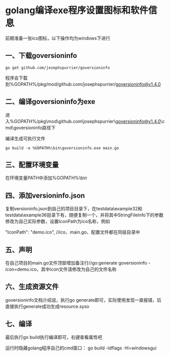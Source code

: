 # golang编译exe程序设置图标和软件信息

前期准备一张ico图标，以下操作均为windows下进行

## 一、下载goversioninfo

```shell
go get github.com/josephspurrier/goversioninfo
```

程序会下载到%GOPATH%/pkg/mod/github.com/josephspurrier/goversioninfo@v1.4.0

## 二、编译goversioninfo为exe

进入%GOPATH%/pkg\mod\github.com\josephspurrier\goversioninfo@v1.4.0\cmd\goversioninfo路径下

编译生成可执行文件

```shell
go build -o %GOPATH%\bin\goversioninfo.exe main.go
```
## 三、配置环境变量

在环境变量PATH中添加%GOPATH%\bin

## 四、添加versioninfo.json

复制versioninfo.json到自己的项目目录下，在testdata\example32和testdata\example36目录下有，随便复制一个，并将其中StringFileInfo下的参数修改为自己实际参数，设置IconPath为ico名称，例如

"IconPath": "demo.ico", //ico、main.go、配置文件都在同级目录中

## 五、声明

在自己项目的main.go文件顶部增加备注行//go:generate goversioninfo -icon=demo.ico，其中icon文件请修改为自己的文件名称

## 六、生成资源文件

goversioninfo文档介绍说，执行go generate即可，实际使用发现一直报错，后直接执行generate成功生成resource.syso

## 七、编译

最后执行go build执行编译即可，右键查看属性吧

运行时隐藏golang程序自己的cmd窗口：
go build -ldflags -H=windowsgui 